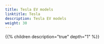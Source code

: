 ```yaml
---
title: Tesla EV models
linktitle: Tesla
description: Tesla EV models
weight: 30
---
```

{{% children description="true" depth="1" %}}
